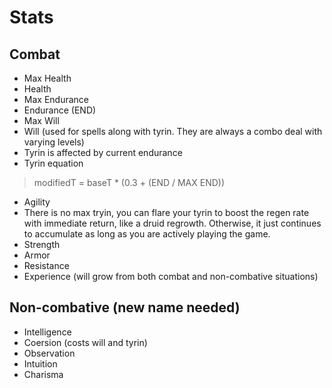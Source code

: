 # Stats

## Combat

- Max Health
- Health
- Max Endurance
- Endurance (END)
- Max Will
- Will (used for spells along with tyrin. They are always a combo deal with varying levels)
- Tyrin is affected by current endurance
- Tyrin equation
> modifiedT = baseT * (0.3 + (END / MAX END))
- Agility
- There is no max tryin, you can flare your tyrin to boost the regen rate with immediate return, like a druid regrowth. Otherwise, it just continues to accumulate as long as you are actively playing the game.
- Strength
- Armor
- Resistance
- Experience (will grow from both combat and non-combative situations)

## Non-combative (new name needed)

- Intelligence
- Coersion (costs will and tyrin)
- Observation
- Intuition
- Charisma
